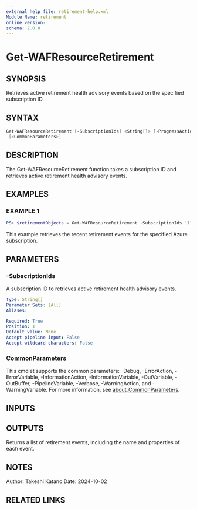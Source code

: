```yaml
---
external help file: retirement-help.xml
Module Name: retirement
online version:
schema: 2.0.0
---
```


# Get-WAFResourceRetirement

## SYNOPSIS

Retrieves active retirement health advisory events based on the specified subscription ID.

## SYNTAX

```powershell
Get-WAFResourceRetirement [-SubscriptionIds] <String[]> [-ProgressAction <ActionPreference>]
 [<CommonParameters>]
```

## DESCRIPTION

The Get-WAFResourceRetirement function takes a subscription ID and retrieves active retirement health advisory events.

## EXAMPLES

### EXAMPLE 1

```powershell
PS> $retirementObjects = Get-WAFResourceRetirement -SubscriptionIds '11111111-1111-1111-1111-111111111111'
```

This example retrieves the recent retirement events for the specified Azure subscription.

## PARAMETERS

### -SubscriptionIds

A subscription ID to retrieves active retirement health advisory events.

```yaml
Type: String[]
Parameter Sets: (All)
Aliases:

Required: True
Position: 1
Default value: None
Accept pipeline input: False
Accept wildcard characters: False
```

### CommonParameters

This cmdlet supports the common parameters: -Debug, -ErrorAction, -ErrorVariable, -InformationAction, -InformationVariable, -OutVariable, -OutBuffer, -PipelineVariable, -Verbose, -WarningAction, and -WarningVariable. For more information, see [about_CommonParameters](http://go.microsoft.com/fwlink/?LinkID=113216).

## INPUTS

## OUTPUTS

Returns a list of retirement events, including the name and properties of each event.

## NOTES

Author: Takeshi Katano
Date: 2024-10-02

## RELATED LINKS
